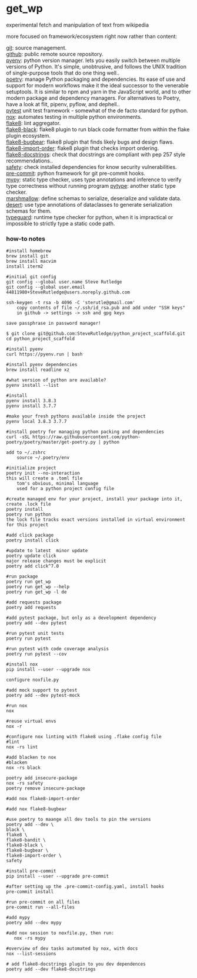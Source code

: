 # get_wp
experimental fetch and manipulation of text from wikipedia

more focused on framework/ecosystem right now rather than content:

[git](https://git-scm.com/): source management.<br/>
[github](https://github.com): public remote source repository.<br/>
[pyenv](https://github.com/pyenv/pyenv): python version manager. lets you easily switch between multiple versions of Python. It's simple, unobtrusive, and follows the UNIX tradition of single-purpose tools that do one thing well..<br/>
[poetry](https://python-poetry.org): manage Python packaging and dependencies. Its ease of  use and support for modern workflows make it the ideal successor to the  venerable setuptools. It is similar to npm and yarn in the JavaScript  world, and to other modern package and dependency managers. For alternatives to Poetry, have a look at flit, pipenv, pyflow, and dephell..<br/>
[pytest](https://docs.pytest.org/en/latest/) unit test framework - somewhat of the de facto standard for python.<br/>
[nox](https://pypi.org/project/nox/): automates testing in multiple python environments.<br/>
[flake8](https://pypi.org/project/flake8/): lint aggregator.<br/>
[flake8-black](https://pypi.org/project/flake8-black/): flake8 plugin to run black code formatter from within the flake plugin ecosystem.<br/>
[flake8-bugbear](https://pypi.org/project/flake8-bugbear/): flake8 plugin that finds likely bugs and design flaws.<br/>
[flake8-import-order](https://pypi.org/project/flake8-import-order/): flake8 plugin that checks import ordering.<br/>
[flake8-docstrings](https://gitlab.com/pycqa/flake8-docstrings): check that docstrings are compliant with pep 257 style recommendations..<br/>
[safety](https://github.com/pyupio/safety): check installed dependencies for know security vulnerabilities.<br/>
[pre-commit](https://pre-commit.com/): python framework for git pre-commit hooks.<br/>
[mypy](http://mypy-lang.org/): static type checker, uses type annotations and inference to verify type correctness without running program
[pytype](https://google.github.io/pytype/): another static type checker.<br/>
[marshmallow](https://marshmallow.readthedocs.io/): define schemas to serialize, deserialize and validate data.<br/>
[desert](https://desert.readthedocs.io/): use type annotations of dataclasses to generate serialization schemas for them.<br/>
[typeguard](https://github.com/agronholm/typeguard): runtime type checker for python, when it is impractical or impossible to strictly type a static code path.<br/>

### how-to notes

    #install homebrew
    brew install git
    brew install macvim
    install iterm2

    #initial git config
    git config --global user.name Steve Rutledge
    git config --global user.email 44811980+SteveRutledge@users.noreply.github.com

    ssh-keygen -t rsa -b 4096 -C 'sterutle@gmail.com'
        copy contents of file ~/.ssh/id_rsa.pub and add under "SSH keys"
        in github -> settings -> ssh and gpg keys

    save passphrase in password manager!

    $ git clone git@github.com:SteveRutledge/python_project_scaffold.git
    cd python_project_scaffold

    #install pyenv
    curl https://pyenv.run | bash

    #install pyenv dependencies
    brew install readline xz

    #what version of python are available?
    pyenv install --list

    #install
    pyenv install 3.8.3
    pyenv install 3.7.7

    #make your fresh pythons available inside the project
    pyenv local 3.8.3 3.7.7

    #install poetry for managing python packing and dependencies
    curl -sSL https://raw.githubusercontent.com/python-poetry/poetry/master/get-poetry.py | python

    add to ~/.zshrc
        source ~/.poetry/env

    #initialize project
    poetry init --no-interaction
    this will create a .toml file
        tom's obvious, minimal language
        used for a python project config file

    #create managed env for your project, install your package into it, create .lock file
    poetry install
    poetry run python
    the lock file tracks exact versions installed in virtual environment for this project

    #add click package
    poetry install click

    #update to latest  minor update
    poetry update click
    major release changes must be explicit
    poetry add click^7.0

    #run package
    poetry run get_wp
    poetry run get_wp --help
    poetry run get_wp -l de

    #add requests package
    poetry add requests

    #add pytest package, but only as a development dependency
    poetry add --dev pytest

    #run pytest unit tests
    poetry run pytest

    #run pytest with code coverage analysis
    poetry run pytest --cov

    #install nox
    pip install --user --upgrade nox

    configure noxfile.py

    #add mock support to pytest
    poetry add --dev pytest-mock

    #run nox
    nox

    #reuse virtual envs
    nox -r

    #configure nox linting with flake8 using .flake config file
    #lint
    nox -rs lint

    #add blacken to nox
    #blacken
    nox -rs black

    poetry add insecure-package
    nox -rs safety
    poetry remove insecure-package

    #add nox flake8-import-order

    #add nox flake8-bugbear

    #use poetry to maange all dev tools to pin the versions
    poetry add --dev \
    black \
    flake8 \
    flake8-bandit \
    flake8-black \
    flake8-bugbear \
    flake8-import-order \
    safety

    #install pre-commit
    pip install --user --upgrade pre-commit

    #after setting up the .pre-commit-config.yaml, install hooks
    pre-commit install

    #run pre-commit on all files
    pre-commit run --all-files

    #add mypy
    poetry add --dev mypy

    #add nox session to noxfile.py, then run:
       nox -rs mypy

    #overview of dev tasks automated by nox, with docs
    nox --list-sessions

    # add flake8-docstrings plugin to you dev dependences
    poetry add --dev flake8-docstrings
